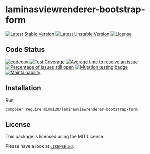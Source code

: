 # laminasviewrenderer-bootstrap-form

[![Latest Stable Version](https://poser.pugx.org/mimmi20/laminasviewrenderer-bootstrap-form/v/stable?format=flat-square)](https://packagist.org/packages/mimmi20/laminasviewrenderer-bootstrap-form)
[![Latest Unstable Version](https://poser.pugx.org/mimmi20/laminasviewrenderer-bootstrap-form/v/unstable?format=flat-square)](https://packagist.org/packages/mimmi20/laminasviewrenderer-bootstrap-form)
[![License](https://poser.pugx.org/mimmi20/laminasviewrenderer-bootstrap-form/license?format=flat-square)](https://packagist.org/packages/mimmi20/laminasviewrenderer-bootstrap-form)

## Code Status

[![codecov](https://codecov.io/gh/mimmi20/laminasviewrenderer-bootstrap-form/branch/master/graph/badge.svg)](https://codecov.io/gh/mimmi20/laminasviewrenderer-bootstrap-form)
[![Test Coverage](https://api.codeclimate.com/v1/badges/946c580acb31a5bfc0c8/test_coverage)](https://codeclimate.com/github/mimmi20/laminasviewrenderer-bootstrap-form/test_coverage)
[![Average time to resolve an issue](https://isitmaintained.com/badge/resolution/mimmi20/laminasviewrenderer-bootstrap-form.svg)](https://isitmaintained.com/project/mimmi20/laminasviewrenderer-bootstrap-form "Average time to resolve an issue")
[![Percentage of issues still open](https://isitmaintained.com/badge/open/mimmi20/laminasviewrenderer-bootstrap-form.svg)](https://isitmaintained.com/project/mimmi20/laminasviewrenderer-bootstrap-form "Percentage of issues still open")
[![Mutation testing badge](https://img.shields.io/endpoint?style=flat&url=https%3A%2F%2Fbadge-api.stryker-mutator.io%2Fgithub.com%2Fmimmi20%2Flaminasviewrenderer-bootstrap-form%2Fmaster)](https://dashboard.stryker-mutator.io/reports/github.com/mimmi20/laminasviewrenderer-bootstrap-form/master)
[![Maintainability](https://api.codeclimate.com/v1/badges/946c580acb31a5bfc0c8/maintainability)](https://codeclimate.com/github/mimmi20/laminasviewrenderer-bootstrap-form/maintainability)


## Installation

Run

```shell
composer require mimmi20/laminasviewrenderer-bootstrap-form
```

## License

This package is licensed using the MIT License.

Please have a look at [`LICENSE.md`](LICENSE.md).
